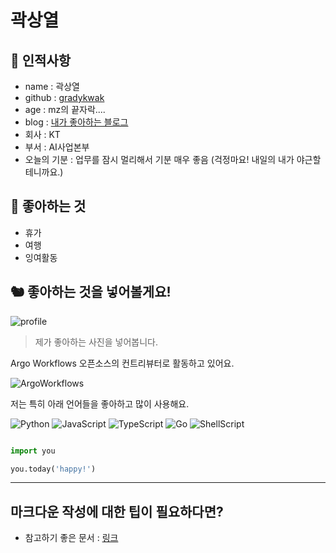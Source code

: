 # 곽상열    

## 🥸 인적사항

- name : 곽상열 
- github : [gradykwak](https://github.com/gradykwak)
- age : mz의 끝자락....
- blog : [내가 좋아하는 블로그](https://blog.naver.com/ojh919)
- 회사 : KT
- 부서 : AI사업본부
- 오늘의 기분 : 업무를 잠시 멀리해서 기분 매우 좋음 (걱정마요! 내일의 내가 야근할테니까요.)

## 🥕 좋아하는 것

- 휴가
- 여행
- 잉여활동

## 🐿 좋아하는 것을 넣어볼게요!

![profile](https://avatars.githubusercontent.com/u/41275199?v=4)
> 제가 좋아하는 사진을 넣어봅니다.

Argo Workflows 오픈소스의 컨트리뷰터로 활동하고 있어요.

![ArgoWorkflows](https://img.shields.io/badge/Argo_Workflows-D9F8F9?style=for-the-badge&logo=Argo&logoColor=E5902D)

저는 특히 아래 언어들을 좋아하고 많이 사용해요.

![Python](https://img.shields.io/badge/python-3670A0?style=for-the-badge&logo=python&logoColor=ffdd54)
![JavaScript](https://img.shields.io/badge/JavaScript-323330?style=for-the-badge&logo=javascript&logoColor=F7DF1E)
![TypeScript](https://img.shields.io/badge/TypeScript-007ACC?style=for-the-badge&logo=typescript&logoColor=white)
![Go](https://img.shields.io/badge/go-%2300ADD8.svg?style=for-the-badge&logo=go&logoColor=white)
![ShellScript](https://img.shields.io/badge/Shell_Script-6E6B6A?style=for-the-badge&logo=gnu-bash&logoColor=white)

```python

import you

you.today('happy!')
```
---

## 마크다운 작성에 대한 팁이 필요하다면?

- 참고하기 좋은 문서 : [링크](https://gist.github.com/ihoneymon/652be052a0727ad59601)
